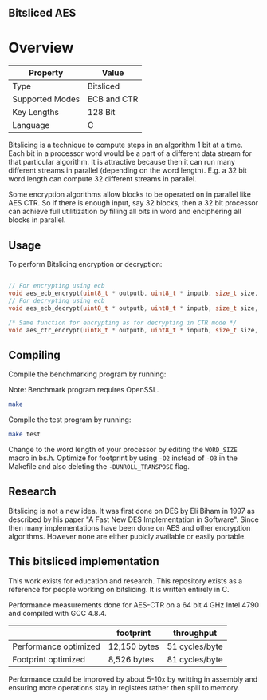 Bitsliced AES
-------------

# Overview 

| Property            | Value       |
| ------------------- | ------------|
| Type                | Bitsliced   |
| Supported Modes     | ECB and CTR |
| Key Lengths         | 128 Bit     |
| Language            | C           |

Bitslicing is a technique to compute steps in an algorithm 1 bit at a time.  Each bit in a processor word would be a part
of a different data stream for that particular algorithm.  It is attractive because then it can run many different streams 
in parallel (depending on the word length).  E.g. a 32 bit word length can compute 32 different streams in parallel.

Some encryption algorithms allow blocks to be operated on in parallel like AES CTR.  So if there is enough input, say 32 blocks,
then a 32 bit processor can achieve full utilitization by filling all bits in word and enciphering all blocks in parallel.


Usage
----------
To perform Bitslicing encryption or decryption:
```c

// For encrypting using ecb
void aes_ecb_encrypt(uint8_t * outputb, uint8_t * inputb, size_t size, uint8_t * key);
// For decrypting using ecb
void aes_ecb_decrypt(uint8_t * outputb, uint8_t * inputb, size_t size, uint8_t * key);

/* Same function for encrypting as for decrypting in CTR mode */
void aes_ctr_encrypt(uint8_t * outputb, uint8_t * inputb, size_t size, uint8_t * key, uint8_t * iv);


```

Compiling
----------

Compile the benchmarking program by running: 

Note: Benchmark program requires OpenSSL.

```bash
make
```

Compile the test program by running:

```bash
make test
```

Change to the word length of your processor by editing the `WORD_SIZE` macro in bs.h.  Optimize for
footprint by using `-O2` instead of `-O3` in the Makefile and also deleting the `-DUNROLL_TRANSPOSE` 
flag.

Research
--------


Bitslicing is not a new idea.  It was first done on DES by Eli Biham in 1997 as described by his paper "A Fast New DES Implementation in Software".
Since then many implementations have been done on AES and other encryption algorithms.  However none are either pubicly available or easily portable.


This bitsliced implementation
-----------------------------

This work exists for education and research.  This repository exists as a reference for people working on bitslicing.
It is written entirely in C.

Performance measurements done for AES-CTR on a 64 bit 4 GHz Intel 4790 and compiled with GCC 4.8.4.

|                      |footprint | throughput |
|----------------------|----------|------------|
|Performance optimized |  12,150 bytes  | 51 cycles/byte |
|Footprint optimized   | 8,526 bytes | 81 cycles/byte |

Performance could be improved by about 5-10x by writting in assembly and ensuring
more operations stay in registers rather then spill to memory.






